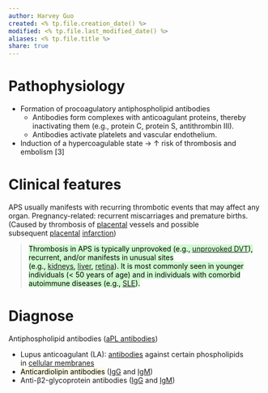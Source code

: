 ```yaml
---
author: Harvey Guo
created: <% tp.file.creation_date() %>
modified: <% tp.file.last_modified_date() %>
aliases: <% tp.file.title %>
share: true
---
```


# Pathophysiology
- Formation of procoagulatory antiphospholipid antibodies 
	- Antibodies form complexes with anticoagulant proteins, thereby inactivating them (e.g., protein C, protein S, antithrombin III).
	- Antibodies activate platelets and vascular endothelium. 
- Induction of a hypercoagulable state → ↑ risk of thrombosis and embolism [3]
# Clinical features
APS usually manifests with recurring thrombotic events that may affect any organ.
Pregnancy-related: recurrent miscarriages and premature births.(Caused by thrombosis of [placental](https://next.amboss.com/us/article/Do01VS#Z414c23d8bf8265247dd2e1e7e9b0d89c) vessels and possible subsequent [placental](https://next.amboss.com/us/article/Do01VS#Z414c23d8bf8265247dd2e1e7e9b0d89c) [infarction](https://next.amboss.com/us/article/VP0GdT#Zb11fb76135fecdea9dd3e778dbe469e3))
> <mark style="background: #BBFABBA6;">Thrombosis in APS is typically unprovoked (e.g., [unprovoked DVT](https://next.amboss.com/us/article/fh0kWf#Z15a08304a073ea63bd825729a0b8e82f)), recurrent, and/or manifests in unusual sites (e.g., [kidneys](https://next.amboss.com/us/article/m60VlS#Z517d2cc21845787cbf2c6ff27c21cd8e), [liver](https://next.amboss.com/us/article/j60_kS#Zd0ed3eb208321943f24b364e0a464294), [retina](https://next.amboss.com/us/article/cp0aoS#Zafbc538c70facdb76c5c65393ad05dbb)). It is most commonly seen in younger individuals (< 50 years of age) and in individuals with comorbid autoimmune diseases (e.g., [SLE](https://next.amboss.com/us/article/dT0op2#Zc038efa4f85b330e4a8d1d0224d5f1a9)).</mark>

# Diagnose
Antiphospholipid antibodies ([aPL antibodies](https://next.amboss.com/us/article/hR0c5f#Zc64f6e326ddf58b2bc9a198ed8f87dd2))
- Lupus anticoagulant (LA): [antibodies](https://next.amboss.com/us/article/x50Emg#Zcafc1c81671c54115ab5d77c08d696a0) against certain phospholipids in [cellular membranes](https://next.amboss.com/us/article/Lo0wcS#Z4224d324188134290d99f44a379e40f9)
- <mark style="background: #FFF3A34A;">Anticardiolipin antibodies</mark> ([IgG](https://next.amboss.com/us/article/x50Emg#Zdcbaf6f4b43f0363afdf3d6aaacd924c) and [IgM](https://next.amboss.com/us/article/x50Emg#Ze9de183a682c9f06a4bdba89dd15ca26))
- Anti-β2-glycoprotein antibodies ([IgG](https://next.amboss.com/us/article/x50Emg#Zdcbaf6f4b43f0363afdf3d6aaacd924c) and [IgM](https://next.amboss.com/us/article/x50Emg#Ze9de183a682c9f06a4bdba89dd15ca26))